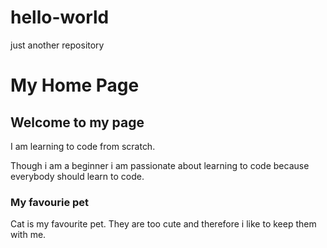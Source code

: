 # hello-world
just another repository
<html>
<html lang="en">
  <head tittle="Hello-World">
  </head>
  <body>
    <h1>My Home Page</h1>
    <h2>Welcome to my page</h2>
    <p>I am learning to code from scratch.</p>
    <p>Though i am a beginner i am passionate about learning to code because everybody should learn to code.</p>
    <h3>My favourie pet</h3>
    <p>Cat is my favourite pet. They are too cute and therefore i like to keep them with me.</p>
    <src="https://www.google.com/url?sa=i&url=https%3A%2F%2Fwww.pinterest.com%2Fpin%2F319966748518088818%2F&psig=AOvVaw2GM_EaOXkSjFXjkJAM-eqJ&ust=1585896281693000&source=images&cd=vfe&ved=0CAIQjRxqFwoTCJCmx5aSyegCFQAAAAAdAAAAABAD"
         alt="cats like comfort">
  </body>
  </html>
